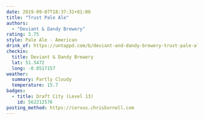 ```yaml
---
date: 2019-09-07T18:37:31+01:00
title: "Trust Pale Ale"
authors:
  - "Deviant & Dandy Brewery"
rating: 3.75
style: Pale Ale - American
drink_of: https://untappd.com/b/deviant-and-dandy-brewery-trust-pale-ale/2051895
checkin:
  title: Deviant & Dandy Brewery
  lat: 51.5472
  long: -0.0517157
weather:
  summary: Partly Cloudy
  temperature: 15.7
badges:
  - title: Draft City (Level 13)
    id: 562212576
posting_method: https://corvus.chrisburnell.com
---
```

